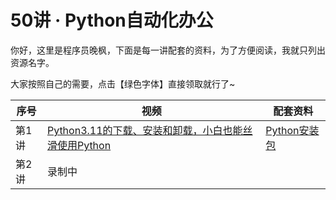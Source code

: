 # 50讲 · Python自动化办公

你好，这里是程序员晚枫，下面是每一讲配套的资料，为了方便阅读，我就只列出资源名字。

大家按照自己的需要，点击【绿色字体】直接领取就行了~

| 序号  | 视频                                                                                | 配套资料                                                           |
|-----|-----------------------------------------------------------------------------------|----------------------------------------------------------------|
| 第1讲 | [Python3.11的下载、安装和卸载，小白也能丝滑使用Python](https://www.bilibili.com/video/BV118411R7bB) | [Python安装包](https://mp.weixin.qq.com/s/Ldaa0jY4de-jEZmtfGuseQ) |
| 第2讲 | 录制中                                                                               |                                                                |
